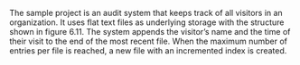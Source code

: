 The sample project is an audit system that keeps track of all visitors in an organization.It uses flat text files as underlying storage with the structure shown in figure 6.11. Thesystem appends the visitor’s name and the time of their visit to the end of the mostrecent file. When the maximum number of entries per file is reached, a new file withan incremented index is created.